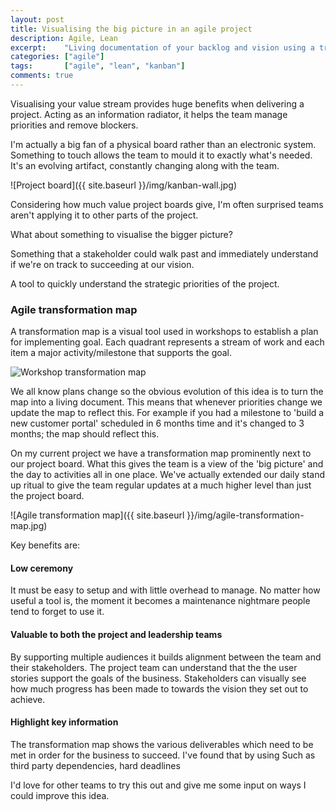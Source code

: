```yaml
---
layout: post
title: Visualising the big picture in an agile project
description: Agile, Lean
excerpt:    "Living documentation of your backlog and vision using a transformation map"
categories: ["agile"]
tags:       ["agile", "lean", "kanban"]
comments: true
---
```


Visualising your value stream provides huge benefits when delivering a project.
Acting as an information radiator, it helps the team manage priorities and remove blockers.


I'm actually a big fan of a physical board rather than an electronic system.
Something to touch allows the team to mould it to exactly what's needed.
It's an evolving artifact, constantly changing along with the team.

![Project board]({{ site.baseurl }}/img/kanban-wall.jpg)


Considering how much value project boards give, I'm often surprised teams aren't applying it to other parts of the project.


What about something to visualise the bigger picture?


Something that a stakeholder could walk past and immediately understand if we're on track to succeeding at our vision.


A tool to quickly understand the strategic priorities of the project.

### Agile transformation map

A transformation map is a visual tool used in workshops to establish a plan for implementing goal.
Each quadrant represents a stream of work and each item a major activity/milestone that supports the goal.

![Workshop transformation map](http://avasbutler.wheatmarkauthorsites.com/images/transformationmap2.jpg)


We all know plans change so the obvious evolution of this idea is to turn the map into a living document.
This means that whenever priorities change we update the map to reflect this.
For example if you had a milestone to 'build a new customer portal' scheduled in 6 months time and it's changed to 3 months; the map should reflect this.

On my current project we have a transformation map prominently next to our project board.
What this gives the team is a view of the 'big picture' and the day to activities all in one place.
We've actually extended our daily stand up ritual to give the team regular updates at a much higher level than just the project board.


![Agile transformation map]({{ site.baseurl }}/img/agile-transformation-map.jpg)

Key benefits are:

#### Low ceremony
It must be easy to setup and with little overhead to manage.
No matter how useful a tool is, the moment it becomes a maintenance nightmare people tend to forget to use it.  

#### Valuable to both the project and leadership teams
By supporting multiple audiences it builds alignment between the team and their stakeholders.
The project team can understand that the the user stories support the goals of the business.
Stakeholders can visually see how much progress has been made to towards the vision they set out to achieve.

#### Highlight key information
The transformation map shows the various deliverables which need to be met in order for the business to succeed.
I've found that by using
Such as third party dependencies, hard deadlines

I'd love for other teams to try this out and give me some input on ways I could improve this idea.
